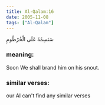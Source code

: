 ```yaml
---
title: Al-Qalam:16
date: 2005-11-08
tags: ["Al-Qalam"]
---
```

سَنَسِمُهُ عَلَى الْخُرْطُومِ
### meaning: 
Soon We shall brand him on his snout.
### similar verses: 

our AI can't find any similar verses




